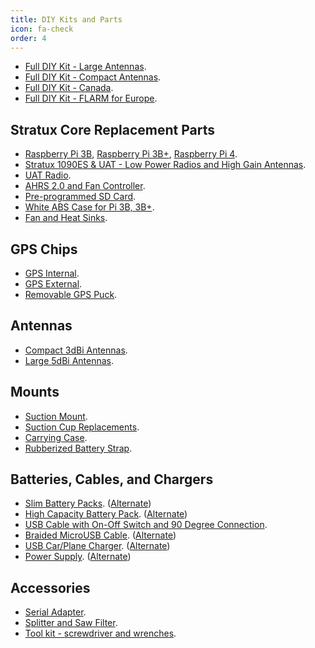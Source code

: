 ```yaml
---
title: DIY Kits and Parts
icon: fa-check
order: 4
---
```

* [Full DIY Kit - Large Antennas](https://amzn.to/3hTeEc8).
* [Full DIY Kit - Compact Antennas](https://amzn.to/3nWoMRf).
* [Full DIY Kit - Canada](https://www.amazon.ca/dp/B01N4LEDD1).
* [Full DIY Kit - FLARM for Europe](https://amzn.to/3hAk0qw).

## Stratux Core Replacement Parts

* [Raspberry Pi 3B](https://amzn.to/2ZKzAGT), [Raspberry Pi 3B+](https://amzn.to/3bqniKx), [Raspberry Pi 4](https://amzn.to/3nHLNZl).
* [Stratux 1090ES &amp; UAT - Low Power Radios and High Gain Antennas](https://amzn.to/36wQFqv).
* [UAT Radio](https://amzn.to/3ryTn9Z).
* [AHRS 2.0 and Fan Controller](https://amzn.to/39Kemxs).
* [Pre-programmed SD Card](https://amzn.to/2FsorkV).
* [White ABS Case for Pi 3B, 3B+](https://amzn.to/43BvArR).
* [Fan and Heat Sinks](https://amzn.to/46SZevf).

## GPS Chips

* [GPS Internal](https://amzn.to/2N0dhrK).
* [GPS External](https://amzn.to/36vcKps).
* [Removable GPS Puck](https://amzn.to/3hqjawv).

## Antennas

* [Compact 3dBi Antennas](https://amzn.to/3hqwlgI).
* [Large 5dBi Antennas](https://amzn.to/3hsM6UC).

## Mounts

* [Suction Mount](https://amzn.to/37R6Sav).
* [Suction Cup Replacements](https://amzn.to/2KHlLpL).
* [Carrying Case](https://amzn.to/3OgGT3Y).
* [Rubberized Battery Strap](https://amzn.to/2WRGDgp).

## Batteries, Cables, and Chargers

* [Slim Battery Packs](https://amzn.to/44I9Mvo). ([Alternate](https://amzn.to/3Ofy3ni))
* [High Capacity Battery Pack](https://amzn.to/2Js2KHl). ([Alternate](https://amzn.to/46TJtEE))
* [USB Cable with On-Off Switch and 90 Degree Connection](https://amzn.to/3J0kZxv).
* [Braided MicroUSB Cable](https://amzn.to/49J9mHR). ([Alternate](https://amzn.to/3JZ27AQ))
* [USB Car/Plane Charger](https://amzn.to/30JuVKk). ([Alternate](https://amzn.to/3rygx4R))
* [Power Supply](https://amzn.to/3Kf75Ke). ([Alternate](https://amzn.to/3Qe220d))

## Accessories

* [Serial Adapter](https://amzn.to/3nY3L8S).
* [Splitter and Saw Filter](https://amzn.to/3XSaBzD).
* [Tool kit - screwdriver and wrenches](https://amzn.to/4enRWTs).
